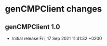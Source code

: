 genCMPClient changes
====================

genCMPClient 1.0
----------------

* Initial release  Fri, 17 Sep 2021 11:41:32 +0200
